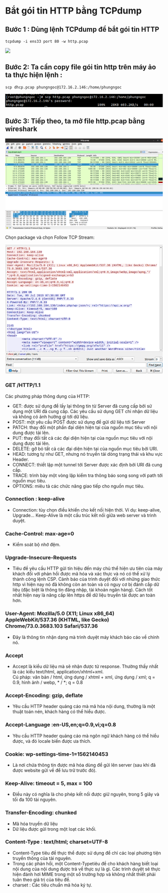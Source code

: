 # Bắt gói tin HTTP bằng TCPdump
## Bước 1 : Dùng lệnh TCPdump để bắt gói tin HTTP
```
tcpdump -i ens33 port 80 -w http.pcap
```
![](../images/.png)

## Bước 2: Ta cần copy file gói tin http trên máy ảo ta thực hiện lệnh :
``` 
scp dhcp.pcap phungngoc@172.16.2.146:/home/phungngoc
```
![](../images/a12.png)

## Bước 3: Tiếp theo, ta mở file http.pcap bằng wireshark

![](../images/a13.png)

Chọn package và chọn Follow TCP Stream:

![](../images/a4.png)

### GET /HTTP/1.1  
Các phương pháp thông dụng của HTTP:
- GET: được sử dụng để lấy lại thông tin từ Server đã cung cấp bởi sử dụng một URI đã cung cấp. Các yêu cầu sử dụng GET chỉ nhận dữ liệu và không có ảnh hưởng gì tới dữ liệu.
- POST: một yêu cầu POST được sử dụng để gửi dữ liệu tới Server
- PATCH: thay đổi một phần đại diện hiện tại của nguồn mục tiêu với nội dung được tải lên.
- PUT: thay đổi tất cả các đại diện hiện tại của nguồn mục tiêu với nội dung được tải lên.
- DELETE: gỡ bỏ tất cả các đại diện hiện tại của nguồn mục tiêu bởi URI.
- HEAD: tương tự như GET, nhưng nó truyền tải dòng trạng thái và khu vực Header.
- CONNECT: thiết lập một tunnel tới Server được xác định bởi URI đã cung cấp.
- TRACE: trình bày một vòng lặp kiểm tra thông báo song song với path tới nguồn mục tiêu.
- OPTIONS: miêu tả các chức năng giao tiếp cho nguồn mục tiêu.
### Connection : keep-alive 
- Connection: tùy chọn điều khiển cho kết nối hiện thời. Ví dụ: keep-alive, Upgrade…
Keep-Alive là một cấu trúc kết nối giữa web server và trình duyệt.
### Cache-Control: max-age=0
- Kiểm soát bộ nhớ đệm.
### Upgrade-Insecure-Requests
- Tiêu đề yêu cầu HTTP gửi tín hiệu đến máy chủ thể hiện ưu tiên của máy khách đối với phản hồi được mã hóa và xác thực và nó có thể xử lý thành công lệnh CSP. 
Cảnh báo của trình duyệt đối với những giao thức http vì hiện nay nó đã không còn an toàn và có nguy cơ bị đánh cắp dữ liệu (đặc biệt là thông tin đăng nhập, tài khoản ngân hàng). Cách tốt nhất hiện nay là nâng cấp lên https để dữ liệu truyền tải được an toàn hơn.

### User-Agent: Mozilla/5.0 (X11; Linux x86_64) AppleWebKit/537.36 (KHTML, like Gecko) Chrome/73.0.3683.103 Safari/537.36

- Đây là thông tin nhận dạng mà trình duyệt máy khách báo cáo về chính nó.

### Accept 
- Accept là kiểu dữ liệu mà sẽ nhận được từ response. Thường thấy nhất là các kiểu text/html, application/xhtml+xml.  
Cú pháp:
văn bản / html, ứng dụng / xhtml + xml, ứng dụng / xml; q = 0.9, hình ảnh / webp, * / *; q = 0.8

### Accept-Encoding: gzip, deflate
- Yêu cầu HTTP header quảng cáo mà mã hóa nội dung, thường là một thuật toán nén, khách hàng có thể hiểu được.

### Accept-Language :en-US,en;q=0.9,vi;q=0.8
- Yêu cầu HTTP header quảng cáo mà ngôn ngữ khách hàng có thể hiểu được, và đó locale biến được ưa thích. 
### Cookie: wp-settings-time-1=1562140453
- Là nơi chứa thông tin được mã hóa dùng để gửi lên server (sau khi đã được website gửi về để lưu trữ trước đó).

### Keep-Alive: timeout = 5, max = 100
- Điều này có nghĩa là cho phép kết nối được giữ nguyên, trong 5 giây và tối đa 100 tài nguyên.

### Transfer-Encoding: chunked
- Mã hóa truyền dữ liệu 
- Dữ liệu được gửi trong một loạt các khối.

### Content-Type : text/html; charset=UTF-8
- Content-Type tiêu đề thực thể được sử dụng để chỉ các loại phương tiện truyền thông của tài nguyên.
- Trong các phản hồi, một Content-Typetiêu đề cho khách hàng biết loại nội dung của nội dung được trả về thực sự là gì. Các trình duyệt sẽ thực hiện đánh hơi MIME trong một số trường hợp và không nhất thiết phải tuân theo giá trị của tiêu đề.
- charset : Các tiêu chuẩn mã hóa ký tự.

